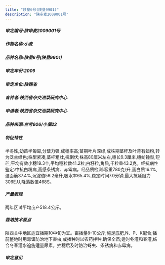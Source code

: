 ```yaml
---
title: "陕垦6号(陕垦9901)"
description: "陕审麦2009001号"
---
```

##### 审定编号:陕审麦2009001号

##### 作物名称:小麦

##### 品种名称:陕垦6号(陕垦9901)

##### 审定年份:2009

##### 审定单位:陕西省

##### 育种者:陕西省杂交油菜研究中心

##### 申请者:陕西省杂交油菜研究中心

##### 品种来源:兰考906/小偃22

##### 特征特性
半冬性,幼苗半匍匐,分蘖力强,成穗率高;苗期叶片深绿,成株期茎秆及叶背有蜡粉,转为泛兰绿色;株型紧凑,茎杆粗壮,抗倒伏;株高80厘米左右,穗长9.3厘米,穗纺锤型,短芒;平均有效小穗19.3个,平均穗粒数41.2粒;白籽粒,角质,千粒重43.2克。经抗病性鉴定:中抗白粉病,高感条锈病、赤霉病。经品质检测:容重780克/升,蛋白质16.1%,湿面筋37.4%,沉淀值56.2毫升,吸水率65.4%,稳定时间7.0分钟,最大抗延阻力306E.U,降落数值468S。

##### 产量表现
两年区试平均亩产518.4公斤。

##### 栽培技术要点
陕西关中地区适宜播期10中旬为宜。亩播量8-10公斤;施足底肥,N、P、K配合;播前整地时用毒饵防治地下害虫,或播种时以农药拌种,确保全苗;适时冬灌和春灌,结合冬春灌水追施适量尿素。抽穗后及时防治蚜虫、条锈病和赤霉病。

##### 审定意见

